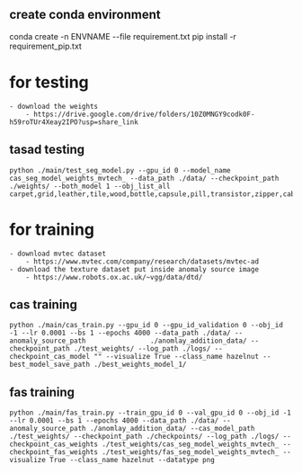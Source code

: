 ## create conda environment
conda create -n ENVNAME --file requirement.txt
pip install -r requirement_pip.txt

# for testing 
    - download the weights
        - https://drive.google.com/drive/folders/10Z0MNGY9codk0F-h59roTUr4Xeay2IPO?usp=share_link

## tasad testing 
    python ./main/test_seg_model.py --gpu_id 0 --model_name cas_seg_model_weights_mvtech_ --data_path ./data/ --checkpoint_path ./weights/ --both_model 1 --obj_list_all       carpet,grid,leather,tile,wood,bottle,capsule,pill,transistor,zipper,cable,hazelnut,metal_nut,screw,toothbrush 


# for training 
    - download mvtec dataset
        - https://www.mvtec.com/company/research/datasets/mvtec-ad
    - download the texture dataset put inside anomaly source image 
        - https://www.robots.ox.ac.uk/~vgg/data/dtd/
## cas training 
    python ./main/cas_train.py --gpu_id 0 --gpu_id_validation 0 --obj_id -1 --lr 0.0001 --bs 1 --epochs 4000 --data_path ./data/ --anomaly_source_path                ./anomlay_addition_data/ --checkpoint_path ./test_weights/ --log_path ./logs/ --checkpoint_cas_model "" --visualize True --class_name hazelnut --best_model_save_path ./best_weights_model_1/ 

## fas training 
    python ./main/fas_train.py --train_gpu_id 0 --val_gpu_id 0 --obj_id -1 --lr 0.0001 --bs 1 --epochs 4000 --data_path ./data/ --anomaly_source_path ./anomlay_addition_data/ --cas_model_path ./test_weights/ --checkpoint_path ./checkpoints/ --log_path ./logs/ --checkpoint_cas_weights ./test_weights/cas_seg_model_weights_mvtech_ --checkpoint_fas_weights ./test_weights/fas_seg_model_weights_mvtech_ --visualize True --class_name hazelnut --datatype png 
